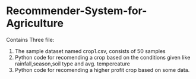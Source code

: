 # Recommender-System-for-Agriculture

Contains Three file:
  1. The sample dataset named crop1.csv, consists of 50 samples
  2. Python code for recomending a crop based on the conditions given like rainfall,season,soil type and avg. tempereature
  3. Python code for recomending a higher profit crop based on some data.
